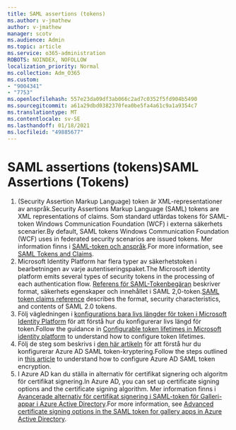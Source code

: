 ```yaml
---
title: SAML assertions (tokens)
ms.author: v-jmathew
author: v-jmathew
manager: scotv
ms.audience: Admin
ms.topic: article
ms.service: o365-administration
ROBOTS: NOINDEX, NOFOLLOW
localization_priority: Normal
ms.collection: Adm_O365
ms.custom:
- "9004341"
- "7753"
ms.openlocfilehash: 557e23da09df3ab066c2ad7c0352f5fd904b5490
ms.sourcegitcommit: a61a29dbd0382370fea0be5fa4a61c9a1a9354c7
ms.translationtype: MT
ms.contentlocale: sv-SE
ms.lasthandoff: 01/18/2021
ms.locfileid: "49885677"
---
```

# <a name="saml-assertions-tokens"></a><span data-ttu-id="24140-102">SAML assertions (tokens)</span><span class="sxs-lookup"><span data-stu-id="24140-102">SAML Assertions (Tokens)</span></span>

1. <span data-ttu-id="24140-103">(Security Assertion Markup Language) token är XML-representationer av anspråk.</span><span class="sxs-lookup"><span data-stu-id="24140-103">Security Assertions Markup Language (SAML) tokens are XML representations of claims.</span></span> <span data-ttu-id="24140-104">Som standard utfärdas tokens för SAML-token Windows Communication Foundation (WCF) i externa säkerhets scenarier.</span><span class="sxs-lookup"><span data-stu-id="24140-104">By default, SAML tokens Windows Communication Foundation (WCF) uses in federated security scenarios are issued tokens.</span></span> <span data-ttu-id="24140-105">Mer information finns i [SAML-token och anspråk](https://docs.microsoft.com/dotnet/framework/wcf/feature-details/saml-tokens-and-claims).</span><span class="sxs-lookup"><span data-stu-id="24140-105">For more information, see [SAML Tokens and Claims](https://docs.microsoft.com/dotnet/framework/wcf/feature-details/saml-tokens-and-claims).</span></span>
2. <span data-ttu-id="24140-106">Microsoft Identity Platform har flera typer av säkerhetstoken i bearbetningen av varje autentiseringspaket.</span><span class="sxs-lookup"><span data-stu-id="24140-106">The Microsoft identity platform emits several types of security tokens in the processing of each authentication flow.</span></span> <span data-ttu-id="24140-107">[Referens för SAML-Tokenbegäran](https://docs.microsoft.com/azure/active-directory/develop/reference-saml-tokens) beskriver format, säkerhets egenskaper och innehållet i SAML 2,0-token.</span><span class="sxs-lookup"><span data-stu-id="24140-107">[SAML token claims reference](https://docs.microsoft.com/azure/active-directory/develop/reference-saml-tokens) describes the format, security characteristics, and contents of SAML 2.0 tokens.</span></span>
3. <span data-ttu-id="24140-108">Följ vägledningen i [konfigurations bara livs längder för token i Microsoft Identity Platform](https://docs.microsoft.com/azure/active-directory/develop/active-directory-configurable-token-lifetimes) för att förstå hur du konfigurerar livs längd för token.</span><span class="sxs-lookup"><span data-stu-id="24140-108">Follow the guidance in [Configurable token lifetimes in Microsoft identity platform](https://docs.microsoft.com/azure/active-directory/develop/active-directory-configurable-token-lifetimes) to understand how to configure token lifetimes.</span></span>
4. <span data-ttu-id="24140-109">Följ de steg som beskrivs i [den här artikeln](https://docs.microsoft.com/azure/active-directory/manage-apps/howto-saml-token-encryption) för att förstå hur du konfigurerar Azure AD SAML token-kryptering.</span><span class="sxs-lookup"><span data-stu-id="24140-109">Follow the steps outlined in [this article](https://docs.microsoft.com/azure/active-directory/manage-apps/howto-saml-token-encryption) to understand how to configure Azure AD SAML token encryption.</span></span>
5. <span data-ttu-id="24140-110">I Azure AD kan du ställa in alternativ för certifikat signering och algoritm för certifikat signering.</span><span class="sxs-lookup"><span data-stu-id="24140-110">In Azure AD, you can set up certificate signing options and the certificate signing algorithm.</span></span> <span data-ttu-id="24140-111">Mer information finns i [Avancerade alternativ för certifikat signering i SAML-token för Galleri-appar i Azure Active Directory](https://docs.microsoft.com/azure/active-directory/manage-apps/certificate-signing-options).</span><span class="sxs-lookup"><span data-stu-id="24140-111">For more information, see [Advanced certificate signing options in the SAML token for gallery apps in Azure Active Directory](https://docs.microsoft.com/azure/active-directory/manage-apps/certificate-signing-options).</span></span>
